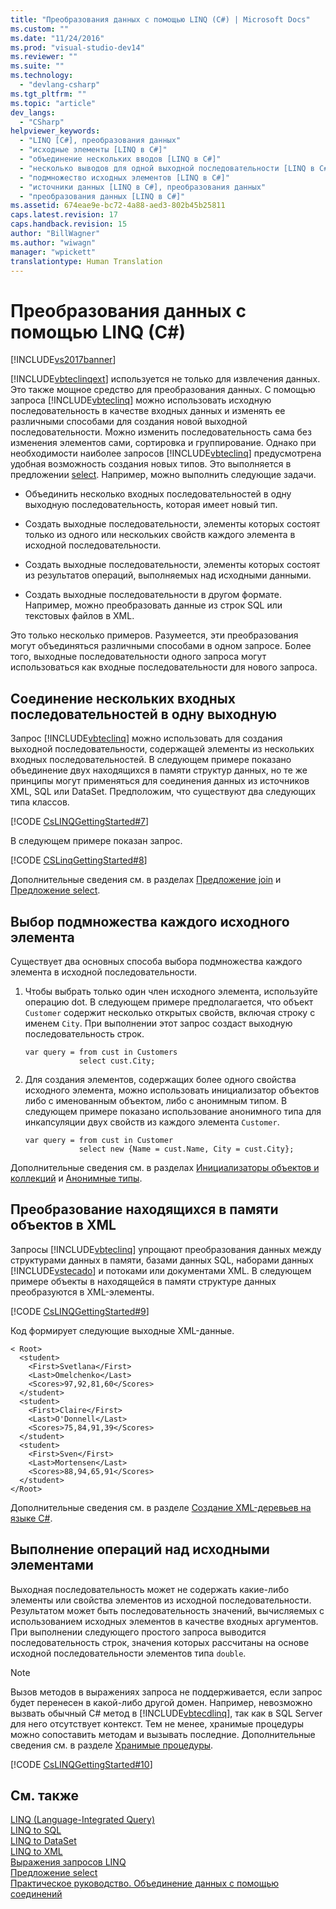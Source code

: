 ```yaml
---
title: "Преобразования данных с помощью LINQ (C#) | Microsoft Docs"
ms.custom: ""
ms.date: "11/24/2016"
ms.prod: "visual-studio-dev14"
ms.reviewer: ""
ms.suite: ""
ms.technology: 
  - "devlang-csharp"
ms.tgt_pltfrm: ""
ms.topic: "article"
dev_langs: 
  - "CSharp"
helpviewer_keywords: 
  - "LINQ [C#], преобразования данных"
  - "исходные элементы [LINQ в C#]"
  - "объединение нескольких вводов [LINQ в C#]"
  - "несколько выводов для одной выходной последовательности [LINQ в C#]"
  - "подмножество исходных элементов [LINQ в C#]"
  - "источники данных [LINQ в C#], преобразования данных"
  - "преобразования данных [LINQ в C#]"
ms.assetid: 674eae9e-bc72-4a88-aed3-802b45b25811
caps.latest.revision: 17
caps.handback.revision: 15
author: "BillWagner"
ms.author: "wiwagn"
manager: "wpickett"
translationtype: Human Translation
---
```

# Преобразования данных с помощью LINQ (C#)
[!INCLUDE[vs2017banner](../../../../csharp/includes/vs2017banner.md)]

[!INCLUDE[vbteclinqext](../../../../csharp/getting-started/includes/vbteclinqext_md.md)] используется не только для извлечения данных.  Это также мощное средство для преобразования данных.  С помощью запроса [!INCLUDE[vbteclinq](../../../../csharp/includes/vbteclinq_md.md)] можно использовать исходную последовательность в качестве входных данных и изменять ее различными способами для создания новой выходной последовательности.  Можно изменить последовательность сама без изменения элементов сами, сортировка и группирование. Однако при необходимости наиболее запросов [!INCLUDE[vbteclinq](../../../../csharp/includes/vbteclinq_md.md)] предусмотрена удобная возможность создания новых типов.  Это выполняется в предложении [select](../../../../csharp/language-reference/keywords/select-clause.md).  Например, можно выполнить следующие задачи.  
  
-   Объединить несколько входных последовательностей в одну выходную последовательность, которая имеет новый тип.  
  
-   Создать выходные последовательности, элементы которых состоят только из одного или нескольких свойств каждого элемента в исходной последовательности.  
  
-   Создать выходные последовательности, элементы которых состоят из результатов операций, выполняемых над исходными данными.  
  
-   Создать выходные последовательности в другом формате.  Например, можно преобразовать данные из строк SQL или текстовых файлов в XML.  
  
 Это только несколько примеров.  Разумеется, эти преобразования могут объединяться различными способами в одном запросе.  Более того, выходные последовательности одного запроса могут использоваться как входные последовательности для нового запроса.  
  
## Соединение нескольких входных последовательностей в одну выходную  
 Запрос [!INCLUDE[vbteclinq](../../../../csharp/includes/vbteclinq_md.md)] можно использовать для создания выходной последовательности, содержащей элементы из нескольких входных последовательностей.  В следующем примере показано объединение двух находящихся в памяти структур данных, но те же принципы могут применяться для соединения данных из источников XML, SQL или DataSet.  Предположим, что существуют два следующих типа классов.  
  
 [!CODE [CsLINQGettingStarted#7](../CodeSnippet/VS_Snippets_VBCSharp/CsLINQGettingStarted#7)]  
  
 В следующем примере показан запрос.  
  
 [!CODE [CSLinqGettingStarted#8](../CodeSnippet/VS_Snippets_VBCSharp/CsLINQGettingStarted#8)]  
  
 Дополнительные сведения см. в разделах [Предложение join](../../../../csharp/language-reference/keywords/join-clause.md) и [Предложение select](../../../../csharp/language-reference/keywords/select-clause.md).  
  
## Выбор подмножества каждого исходного элемента  
 Существует два основных способа выбора подмножества каждого элемента в исходной последовательности.  
  
1.  Чтобы выбрать только один член исходного элемента, используйте операцию dot.  В следующем примере предполагается, что объект `Customer` содержит несколько открытых свойств, включая строку с именем `City`.  При выполнении этот запрос создаст выходную последовательность строк.  
  
    ```  
    var query = from cust in Customers  
                select cust.City;  
    ```  
  
2.  Для создания элементов, содержащих более одного свойства исходного элемента, можно использовать инициализатор объектов либо с именованным объектом, либо с анонимным типом.  В следующем примере показано использование анонимного типа для инкапсуляции двух свойств из каждого элемента `Customer`.  
  
    ```  
    var query = from cust in Customer  
                select new {Name = cust.Name, City = cust.City};  
    ```  
  
 Дополнительные сведения см. в разделах [Инициализаторы объектов и коллекций](../../../../csharp/programming-guide/classes-and-structs/object-and-collection-initializers.md) и [Анонимные типы](../../../../csharp/programming-guide/classes-and-structs/anonymous-types.md).  
  
## Преобразование находящихся в памяти объектов в XML  
 Запросы [!INCLUDE[vbteclinq](../../../../csharp/includes/vbteclinq_md.md)] упрощают преобразования данных между структурами данных в памяти, базами данных SQL, наборами данных [!INCLUDE[vstecado](../../../../csharp/programming-guide/concepts/linq/includes/vstecado_md.md)] и потоками или документами XML.  В следующем примере объекты в находящейся в памяти структуре данных преобразуются в XML\-элементы.  
  
 [!CODE [CsLINQGettingStarted#9](../CodeSnippet/VS_Snippets_VBCSharp/CsLINQGettingStarted#9)]  
  
 Код формирует следующие выходные XML\-данные.  
  
```  
< Root>  
  <student>  
    <First>Svetlana</First>  
    <Last>Omelchenko</Last>  
    <Scores>97,92,81,60</Scores>  
  </student>  
  <student>  
    <First>Claire</First>  
    <Last>O'Donnell</Last>  
    <Scores>75,84,91,39</Scores>  
  </student>  
  <student>  
    <First>Sven</First>  
    <Last>Mortensen</Last>  
    <Scores>88,94,65,91</Scores>  
  </student>  
</Root>  
```  
  
 Дополнительные сведения см. в разделе [Создание XML\-деревьев на языке C\#](../Topic/Creating%20XML%20Trees%20in%20C%23%20\(LINQ%20to%20XML\)1.md).  
  
## Выполнение операций над исходными элементами  
 Выходная последовательность может не содержать какие\-либо элементы или свойства элементов из исходной последовательности.  Результатом может быть последовательность значений, вычисляемых с использованием исходных элементов в качестве входных аргументов.  При выполнении следующего простого запроса выводится последовательность строк, значения которых рассчитаны на основе исходной последовательности элементов типа `double`.  
  
> [!NOTE]
>  Вызов методов в выражениях запроса не поддерживается, если запрос будет перенесен в какой\-либо другой домен.  Например, невозможно вызвать обычный C\# метод в [!INCLUDE[vbtecdlinq](../../../../csharp/includes/vbtecdlinq_md.md)], так как в SQL Server для него отсутствует контекст.  Тем не менее, хранимые процедуры можно сопоставить методам и вызывать последние.  Дополнительные сведения см. в разделе [Хранимые процедуры](../Topic/Stored%20Procedures.md).  
  
 [!CODE [CsLINQGettingStarted#10](../CodeSnippet/VS_Snippets_VBCSharp/CsLINQGettingStarted#10)]  
  
## См. также  
 [LINQ \(Language\-Integrated Query\)](../Topic/LINQ%20\(Language-Integrated%20Query\).md)   
 [LINQ to SQL](../Topic/LINQ%20to%20SQL.md)   
 [LINQ to DataSet](../Topic/LINQ%20to%20DataSet.md)   
 [LINQ to XML](../../../../visual-basic/programming-guide/concepts/linq/linq-to-xml.md)   
 [Выражения запросов LINQ](../../../../csharp/programming-guide/linq-query-expressions/index.md)   
 [Предложение select](../../../../csharp/language-reference/keywords/select-clause.md)   
 [Практическое руководство. Объединение данных с помощью соединений](../../../../visual-basic/programming-guide/language-features/linq/how-to-combine-data-with-linq-by-using-joins.md)